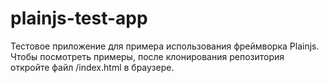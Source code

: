 # plainjs-test-app
Тестовое приложение для примера использования фреймворка Plainjs. Чтобы посмотреть примеры, после клонирования репозитория откройте файл /index.html в браузере.
